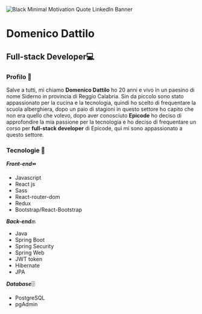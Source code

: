 ![Black Minimal Motivation Quote LinkedIn Banner](https://github.com/domenico2003/domenico2003/assets/121806951/5e9beb95-dce7-41db-b9ef-c5d1e38c656c)
# Domenico Dattilo
## Full-stack Developer💻

### Profilo 👤
Salve a tutti, mi chiamo **Domenico Dattilo** ho 20 anni e vivo in un paesino di nome Siderno in provincia di Reggio Calabria. Sin da piccolo sono stato appassionato per la cucina e la tecnologia, quindi ho scelto di frequentare la scuola alberghiera, dopo un paio di stagioni in questo settore ho capito che non era quello che volevo, dopo aver conosciuto **Epicode** ho deciso di approfondire la mia passione per la tecnologia e ho deciso di frequentare un corso per **full-stack developer** di Epicode, quì mi sono appassionato a questo settore.

### Tecnologie 🤖
***Front-end***⏩
- Javascript
- React js
- Sass
- React-router-dom
- Redux
- Bootstrap/React-Bootstrap

***Back-end***🔙
 - Java
 - Spring Boot
 - Spring Security
 - Spring Web
 - JWT token
 - Hibernate
 - JPA

 ***Database***🗄️
 - PostgreSQL
 - pgAdmin

  
